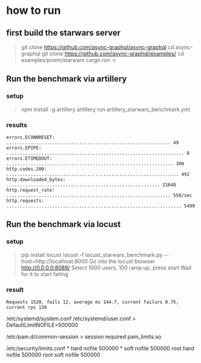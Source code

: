 # how to run 

## first build the starwars server

> git clone https://github.com/async-graphql/async-graphql
> cd async-graphql
> git clone https://github.com/async-graphql/examples/
> cd examples/poem/starwars
> cargo run -r 


## Run the benchmark via artillery 

### setup 

> npm install -g artillery 
> artillery run artillery_starwars_benchmark.yml

### results

    errors.ECONNRESET: ............................................................. 49
    errors.EPIPE: .................................................................. 8
    errors.ETIMEDOUT: .............................................................. 300
    http.codes.200: ................................................................ 492
    http.downloaded_bytes: ......................................................... 21648
    http.request_rate: ............................................................. 550/sec
    http.requests: ................................................................. 5499



## Run the benchmark via locust 

### setup

> pip install locust 
> locust -f locust_starwars_benchmark.py --host=http://localhost:8000
>  Go into the locust browser http://0.0.0.0:8089/
>  Select 1000 users, 100 ramp up, press start
>  Wait for it to start failing 


### result

    Requests 1520, fails 12, average ms 144.7, current failurs 0.75, current rps 138



/etc/systemd/system.conf
/etc/systemd/user.conf
    > DefaultLimitNOFILE=500000

/etc/pam.d/common-session
    > session required pam_limits.so

/etc/security/limits.conf
    *         hard    nofile      500000
    *         soft    nofile      500000
    root      hard    nofile      500000
    root      soft    nofile      500000



